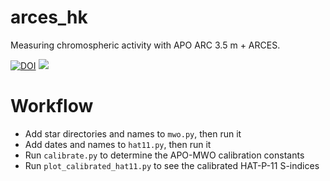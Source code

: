 # arces_hk
Measuring chromospheric activity with APO ARC 3.5 m + ARCES. 

[![DOI](https://zenodo.org/badge/69041786.svg)](https://zenodo.org/badge/latestdoi/69041786) [![](http://img.shields.io/badge/arXiv-1709.03913-orange.svg?style=flat)](https://arxiv.org/abs/1709.03913)


Workflow
========

* Add star directories and names to `mwo.py`, then run it
* Add dates and names to `hat11.py`, then run it
* Run `calibrate.py` to determine the APO-MWO calibration constants
* Run `plot_calibrated_hat11.py` to see the calibrated HAT-P-11 S-indices


